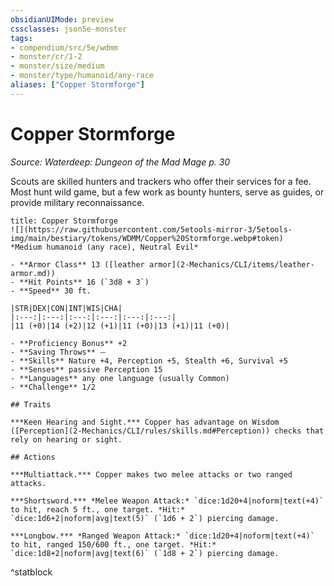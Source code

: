 ```yaml
---
obsidianUIMode: preview
cssclasses: json5e-monster
tags:
- compendium/src/5e/wdmm
- monster/cr/1-2
- monster/size/medium
- monster/type/humanoid/any-race
aliases: ["Copper Stormforge"]
---
```

# Copper Stormforge
*Source: Waterdeep: Dungeon of the Mad Mage p. 30*  

Scouts are skilled hunters and trackers who offer their services for a fee. Most hunt wild game, but a few work as bounty hunters, serve as guides, or provide military reconnaissance.

```ad-statblock
title: Copper Stormforge
![](https://raw.githubusercontent.com/5etools-mirror-3/5etools-img/main/bestiary/tokens/WDMM/Copper%20Stormforge.webp#token)
*Medium humanoid (any race), Neutral Evil*

- **Armor Class** 13 ([leather armor](2-Mechanics/CLI/items/leather-armor.md))
- **Hit Points** 16 (`3d8 + 3`)
- **Speed** 30 ft.

|STR|DEX|CON|INT|WIS|CHA|
|:---:|:---:|:---:|:---:|:---:|:---:|
|11 (+0)|14 (+2)|12 (+1)|11 (+0)|13 (+1)|11 (+0)|

- **Proficiency Bonus** +2
- **Saving Throws** ⏤
- **Skills** Nature +4, Perception +5, Stealth +6, Survival +5
- **Senses** passive Perception 15
- **Languages** any one language (usually Common)
- **Challenge** 1/2

## Traits

***Keen Hearing and Sight.*** Copper has advantage on Wisdom ([Perception](2-Mechanics/CLI/rules/skills.md#Perception)) checks that rely on hearing or sight.

## Actions

***Multiattack.*** Copper makes two melee attacks or two ranged attacks.

***Shortsword.*** *Melee Weapon Attack:* `dice:1d20+4|noform|text(+4)` to hit, reach 5 ft., one target. *Hit:* `dice:1d6+2|noform|avg|text(5)` (`1d6 + 2`) piercing damage.

***Longbow.*** *Ranged Weapon Attack:* `dice:1d20+4|noform|text(+4)` to hit, ranged 150/600 ft., one target. *Hit:* `dice:1d8+2|noform|avg|text(6)` (`1d8 + 2`) piercing damage.
```
^statblock